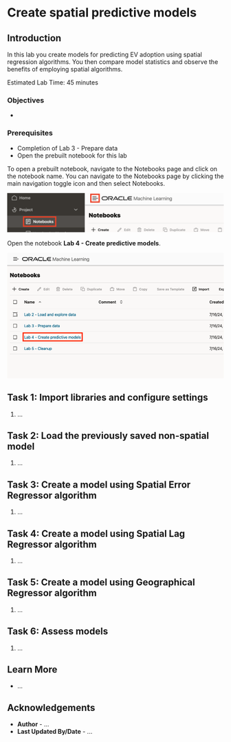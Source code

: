 # Create spatial predictive models

## Introduction

In this lab you create models for predicting EV adoption using spatial regression algorithms.  You then compare model statistics and observe the benefits of employing spatial algorithms.

Estimated Lab Time: 45 minutes

### Objectives

* 

### Prerequisites

* Completion of Lab 3 - Prepare data
* Open the prebuilt notebook for this lab

To open a prebuilt notebook, navigate to the Notebooks page and click on the notebook name. You can navigate to the Notebooks page by clicking the main navigation toggle icon and then select Notebooks.

   ![Navigate to Notebooks page](images/notebooks-nav.png)

Open the notebook **Lab 4 - Create predictive models**.

   ![Navigate to Notebooks page](images/lab-4-notebook.png)

## Task 1: Import libraries and configure settings

1. ...


## Task 2: Load the previously saved non-spatial model

1. ...

## Task 3: Create a model using Spatial Error Regressor algorithm

1. ...

## Task 4: Create a model using Spatial Lag Regressor algorithm

1. ...

## Task 5: Create a model using Geographical Regressor algorithm

1. ...

## Task 6: Assess models

1. ...


## Learn More

* ...

## Acknowledgements

* **Author** - ...
* **Last Updated By/Date**  - ...
